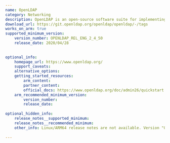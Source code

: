 ```yaml
---
name: OpenLDAP
category: Networking
description: OpenLDAP is an open-source software suite for implementing LDAP directory services, facilitating secure and scalable directory management and access.
download_url: https://git.openldap.org/openldap/openldap/-/tags
works_on_arm: true
supported_minimum_version:
    version_number: OPENLDAP_REL_ENG_2_4_50
    release_date: 2020/04/28
 
 
optional_info:
    homepage_url: https://www.openldap.org/
    support_caveats:
    alternative_options:
    getting_started_resources:
        arm_content:
        partner_content:
        official_docs: https://www.openldap.org/doc/admin26/quickstart.html
    arm_recommended_minimum_version:
        version_number:
        release_date:
 
optional_hidden_info:
    release_notes__supported_minimum:
    release_notes__recommended_minimum:
    other_info: Linux/ARM64 release notes are not available. Version "OPENLDAP_REL_ENG_2_4_50" has been successfully built and installed on the Neoverse N1, prior versions fail to build.
 
---
```

